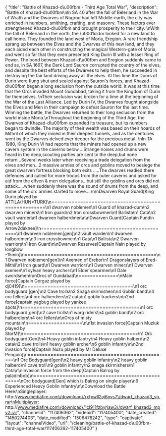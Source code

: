 {
    "title": "Battle of Khazad-d\u00fbm - Third Age Total War",
    "description": "Battle of Khazad-d\u00fbm\nIn SA 40 after the fall of Beleriand in the War of Wrath and the Dwarves of Nogrod had left Middle-earth, the city was enriched in numbers, smithing, crafting, and masonry. These factors ever strengthened Khazad-d\u00fbm and brought prosperity to their city.  \nWith the fall of Beleriand in the north, the \u00d1oldor looked for a new land to call home. They founded the land west of Moria, Eregion. A rare friendship sprang up between the Elves and the Dwarves of this new land, and they each aided each other in constructing the magical Western-gate of Moria, and went so far that they even presented King Durin lll with a lesser Ring of Power. The bond between Khazad-d\u00fbm and Eregion suddenly came to end as, in SA 1697, the Dark Lord Sauron corrupted the country of the elves, and despite the best efforts of the Dwarves to help them, he succeeded in destroying the fair land driving away all the elves. At this time the Doors of Durin were flung shut and sealed against Sauron's forces, and Khazad-d\u00fbm began a long seclusion from the outside world. It was at this time that the Orcs invaded Mount Gundabad, taking it from the Kingdom of Durin for themselves. \nTheir seclusion was broken for a time at the beginning of the War of the Last Alliance. Led by Durin IV, the Dwarves fought alongside the Elves and Men in their campaign to defeat Sauron for the last time. Winning the battle, the Dwarves returned to their long seclusion from the world inside Moria.\nThroughout the beginning of the Third Age, the Dwarves of Khazad-d\u00fbm expanded its treasure, but its numbers began to dwindle. The majority of their wealth was based on their hoards of Mithril of which they mined in their deepest tunnels, and as the centuries went by the Dwarves delved ever deeper for the precious metal.  \nIn TA 1980, King Durin VI had reports that the miners had opened up a new cavern system in the caverns below....Strange noises and drums were heard in the deep,scouting parties are sent to the deep,but none return...Several weeks later when receiving a trade delegation from the elves and men...2 massive armies of orcs and goblins moved to besiege the great dwarven fortress blocking both exits .....The dwarves readied there defences and called for more troops from the outer caverns and asked for aid from the elfven & men delegations...but still the goblins and orcs did not attack.....when suddenly there was the sound of drums from the deep, and some of the orc armies started to move....\n\nDwarven Royal Guard[King Durin played by ATTILA(HUN=TURK)\n====================================================\n1 dwarven noblemen\n1 Guard of khazad-dum\n2 dwarven miners\n1 Iron guard\n2 Iron crossbowmen\n1 Ballista\n1 Cata\n2 vault warden\n1 dwarven halberdmen\n\nDwarven Guard[Captain Fundin played by Arrow2daknee]\n=============================================\n1 dwarven noblemen[gen]\n2 vault warden\n1 dwarven halberdmen\n3 iron crossbowmen\n1 Cata\n1 Ballista\n2 Dwarven warriors\n1 Iron Guard\n\nDwarven Reserves[Captain Nain played by longbow -15min]\n==============================================\n1 Dwarven noblemen[gen]\n1 Axemen of Erebor\n1 Dragonslayers of Ered-Mithil\n1 Iron guard\n1 Dwarven warriors\n1 Dwarven miners\n1 Dwarven axemen\n1 sylvan heavy archers\n1 Elder spearmen\n1 Dale swordsmen\n\nOrcs of Gundabad\n==============\nMain force[Captain Gorgaz played by dj0419]\n======================================\n1 orc bodyguard [gen]\n2 Cave trolls\n2 Snaga skirmishers\n4 Goblin band\n4 orc fellers\n4 orc halberdiers\n2 cata\n1 goblin trackers\n\n2nd force[captain yagbug played by yankee spots]\n=========================================\n1 orc bodyguard[gen]\n2 cave trolls\n1 warg riders\n4 goblin band\n2 orc halberdiers\n4 orc fellers\n\nOrcs of misty mountain\n===================\n\n1st invasion force[Captain Muzluk played by StorM]\n========================================\n1 Orc bodyguard[Gen]\n4 Heavy goblin infantry\n4 Heavy goblin halberd\n2 cata\n2 cave trolls\n1 heavy goblin archer\n6 goblin infantry\n\n2nd invasion force[Captain Nuzu played by Mr Deluxe Penguin]\n=================================================\n1 Orc Bodyguard[gen]\n2 heavy goblin infantry\n2 heavy goblin halberd\n1 cave troll\n9 goblin infantry\n2 snaga skirmishers\n1 Cata\n\nInvasion force from the deep[Captain Balrog by paladinbob]\n=================================================\nOrc bodyguard[Gen] which is Balrog on single player\n6 Experienced Heavy Goblin infantry\n\nDownload the Battle Here:\nSingleplayer: http:\/\/www.mediafire.com\/download\/rxfpwll2aj6nvs7\/dwarf_khazad3_sp.rar\nMultiplayer: http:\/\/www.mediafire.com\/download\/1cl911fzbyrjaw3\/dwarf_khazad3_mpv2.rar",
    "channelid": "117406362",
    "videoid": "117405400",
    "date_created": "1450274403",
    "date_modified": "1506478242",
    "type": "captivate",
    "layout": "channelVideo",
    "url": "\/cleaning\/battle-of-khazad-d\u00fbm-third-age-total-war\/117406362-117405400"
}